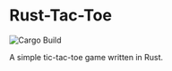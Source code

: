 # Rust-Tac-Toe

![Cargo Build](https://github.com/a-barwick/rust-tac-toe/actions/workflows/rust.yml/badge.svg)

A simple tic-tac-toe game written in Rust.
